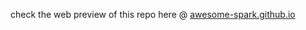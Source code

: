 check the web preview of this repo here @ [awesome-spark.github.io](https://awesome-spark.github.io/)
